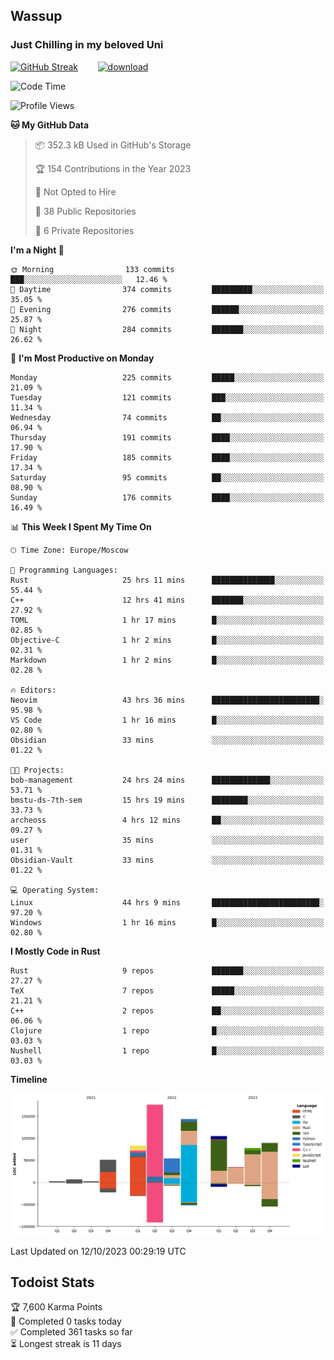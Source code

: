 ## Wassup 
### Just Chilling in my beloved Uni 

<!--
-->

[![GitHub Streak](http://github-readme-streak-stats.herokuapp.com?user=archeoss&theme=shades-of-purple&hide_border=true&date_format=j%20M%5B%20Y%5D)](https://git.io/streak-stats)&nbsp;&nbsp;&nbsp;&nbsp;&nbsp;&nbsp;&nbsp;&nbsp;[![download](https://user-images.githubusercontent.com/68448737/147796309-d8b65b1d-4dde-40d9-b03a-2b42aaa6cd43.jpeg)
](http://bmstu.ru/)

<!--START_SECTION:waka-->
![Code Time](http://img.shields.io/badge/Code%20Time-1%2C877%20hrs%2022%20mins-blue)

![Profile Views](http://img.shields.io/badge/Profile%20Views-56-blue)

**🐱 My GitHub Data** 

> 📦 352.3 kB Used in GitHub's Storage 
 > 
> 🏆 154 Contributions in the Year 2023
 > 
> 🚫 Not Opted to Hire
 > 
> 📜 38 Public Repositories 
 > 
> 🔑 6 Private Repositories 
 > 
**I'm a Night 🦉** 

```text
🌞 Morning                133 commits         ███░░░░░░░░░░░░░░░░░░░░░░   12.46 % 
🌆 Daytime                374 commits         █████████░░░░░░░░░░░░░░░░   35.05 % 
🌃 Evening                276 commits         ██████░░░░░░░░░░░░░░░░░░░   25.87 % 
🌙 Night                  284 commits         ███████░░░░░░░░░░░░░░░░░░   26.62 % 
```
📅 **I'm Most Productive on Monday** 

```text
Monday                   225 commits         █████░░░░░░░░░░░░░░░░░░░░   21.09 % 
Tuesday                  121 commits         ███░░░░░░░░░░░░░░░░░░░░░░   11.34 % 
Wednesday                74 commits          ██░░░░░░░░░░░░░░░░░░░░░░░   06.94 % 
Thursday                 191 commits         ████░░░░░░░░░░░░░░░░░░░░░   17.90 % 
Friday                   185 commits         ████░░░░░░░░░░░░░░░░░░░░░   17.34 % 
Saturday                 95 commits          ██░░░░░░░░░░░░░░░░░░░░░░░   08.90 % 
Sunday                   176 commits         ████░░░░░░░░░░░░░░░░░░░░░   16.49 % 
```


📊 **This Week I Spent My Time On** 

```text
🕑︎ Time Zone: Europe/Moscow

💬 Programming Languages: 
Rust                     25 hrs 11 mins      ██████████████░░░░░░░░░░░   55.44 % 
C++                      12 hrs 41 mins      ███████░░░░░░░░░░░░░░░░░░   27.92 % 
TOML                     1 hr 17 mins        █░░░░░░░░░░░░░░░░░░░░░░░░   02.85 % 
Objective-C              1 hr 2 mins         █░░░░░░░░░░░░░░░░░░░░░░░░   02.31 % 
Markdown                 1 hr 2 mins         █░░░░░░░░░░░░░░░░░░░░░░░░   02.28 % 

🔥 Editors: 
Neovim                   43 hrs 36 mins      ████████████████████████░   95.98 % 
VS Code                  1 hr 16 mins        █░░░░░░░░░░░░░░░░░░░░░░░░   02.80 % 
Obsidian                 33 mins             ░░░░░░░░░░░░░░░░░░░░░░░░░   01.22 % 

🐱‍💻 Projects: 
bob-management           24 hrs 24 mins      █████████████░░░░░░░░░░░░   53.71 % 
bmstu-ds-7th-sem         15 hrs 19 mins      ████████░░░░░░░░░░░░░░░░░   33.73 % 
archeoss                 4 hrs 12 mins       ██░░░░░░░░░░░░░░░░░░░░░░░   09.27 % 
user                     35 mins             ░░░░░░░░░░░░░░░░░░░░░░░░░   01.31 % 
Obsidian-Vault           33 mins             ░░░░░░░░░░░░░░░░░░░░░░░░░   01.22 % 

💻 Operating System: 
Linux                    44 hrs 9 mins       ████████████████████████░   97.20 % 
Windows                  1 hr 16 mins        █░░░░░░░░░░░░░░░░░░░░░░░░   02.80 % 
```

**I Mostly Code in Rust** 

```text
Rust                     9 repos             ███████░░░░░░░░░░░░░░░░░░   27.27 % 
TeX                      7 repos             █████░░░░░░░░░░░░░░░░░░░░   21.21 % 
C++                      2 repos             ██░░░░░░░░░░░░░░░░░░░░░░░   06.06 % 
Clojure                  1 repo              █░░░░░░░░░░░░░░░░░░░░░░░░   03.03 % 
Nushell                  1 repo              █░░░░░░░░░░░░░░░░░░░░░░░░   03.03 % 
```



**Timeline**

![Lines of Code chart](https://raw.githubusercontent.com/archeoss/archeoss/master/assets/bar_graph.png)


 Last Updated on 12/10/2023 00:29:19 UTC
<!--END_SECTION:waka-->

## Todoist Stats

<!-- TODO-IST:START -->
🏆  7,600 Karma Points           
🌸  Completed 0 tasks today           
✅  Completed 361 tasks so far           
⏳  Longest streak is 11 days
<!-- TODO-IST:END -->
